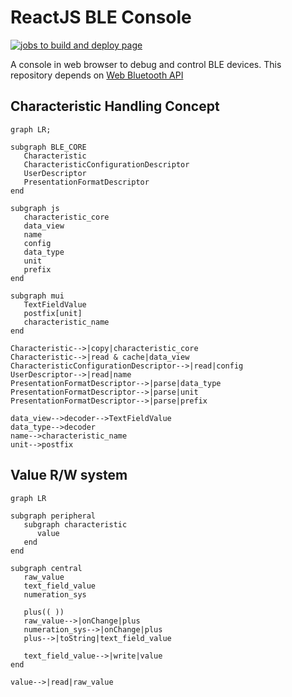 # ReactJS BLE Console

[![jobs to build and deploy page](https://github.com/botamochi6277/reactjs-ble-console/actions/workflows/pages.yml/badge.svg)](https://github.com/botamochi6277/reactjs-ble-console/actions/workflows/pages.yml)

A console in web browser to debug and control BLE devices.
This repository depends on [Web Bluetooth API](https://developer.mozilla.org/docs/Web/API/Web_Bluetooth_API)


## Characteristic Handling Concept

```mermaid
graph LR;

subgraph BLE_CORE
   Characteristic
   CharacteristicConfigurationDescriptor
   UserDescriptor
   PresentationFormatDescriptor
end

subgraph js
   characteristic_core
   data_view
   name
   config
   data_type
   unit
   prefix
end

subgraph mui
   TextFieldValue
   postfix[unit]
   characteristic_name
end

Characteristic-->|copy|characteristic_core
Characteristic-->|read & cache|data_view
CharacteristicConfigurationDescriptor-->|read|config
UserDescriptor-->|read|name
PresentationFormatDescriptor-->|parse|data_type
PresentationFormatDescriptor-->|parse|unit
PresentationFormatDescriptor-->|parse|prefix

data_view-->decoder-->TextFieldValue
data_type-->decoder
name-->characteristic_name
unit-->postfix
```


## Value R/W system

```mermaid
graph LR

subgraph peripheral
   subgraph characteristic
      value
   end
end

subgraph central
   raw_value
   text_field_value
   numeration_sys

   plus(( ))
   raw_value-->|onChange|plus
   numeration_sys-->|onChange|plus
   plus-->|toString|text_field_value

   text_field_value-->|write|value
end

value-->|read|raw_value

```
